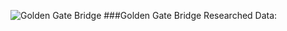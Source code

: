 ![Golden Gate Bridge](https://upload.wikimedia.org/wikipedia/commons/0/0c/GoldenGateBridge-001.jpg)
###Golden Gate Bridge Researched Data:

